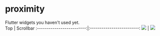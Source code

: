 # proximity
Flutter widgets you haven't used yet.  
Top             |  Scrollbar
:-------------------------:|:-------------------------:
![](https://user-images.githubusercontent.com/28733986/115997210-4f527b00-a61d-11eb-8e36-eaee30aad6fc.png)  |  ![](https://user-images.githubusercontent.com/28733986/115997216-537e9880-a61d-11eb-8790-ce61eee57e72.png)
